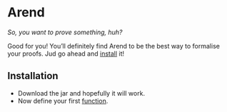 Arend
======

_So, you want to prove something, huh?_

Good for you! You’ll definitely find Arend to be the best way to formalise your proofs.
Jud go ahead and [install](#installation) it!


Installation
-------------

* Download the jar and hopefully it will work.
* Now define your first [function](language-reference/definitions/#function).
